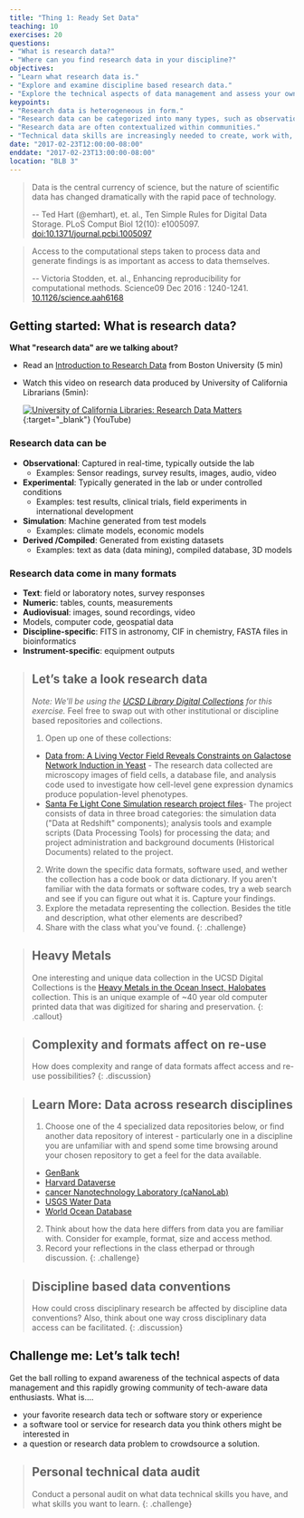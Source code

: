```yaml
---
title: "Thing 1: Ready Set Data"
teaching: 10
exercises: 20
questions:
- "What is research data?"
- "Where can you find research data in your discipline?"
objectives:
- "Learn what research data is."
- "Explore and examine discipline based research data."
- "Explore the technical aspects of data management and assess your own skills."
keypoints:
- "Research data is heterogeneous in form."
- "Research data can be categorized into many types, such as observational, experimental, simulation, derived or compiled, and reference."
- "Research data are often contextualized within communities."
- "Technical data skills are increasingly needed to create, work with, understand and make sense of research data."
date: "2017-02-23T12:00:00-08:00"
enddate: "2017-02-23T13:00:00-08:00"
location: "BLB 3"
---
```

> Data is the central currency of science, but the nature of scientific data has changed dramatically with the rapid pace of technology.
>
> -- Ted Hart (@emhart), et. al., Ten Simple Rules for Digital Data Storage. PLoS Comput Biol 12(10): e1005097. [doi:10.1371/journal.pcbi.1005097](http://dx.doi.org/10.1371/journal.pcbi.1005097)

>Access to the computational steps taken to process data and generate findings is as important as access to data themselves.
>
> -- Victoria Stodden, et. al., Enhancing reproducibility for computational methods. Science09 Dec 2016 : 1240-1241. [10.1126/science.aah6168](https://doi.org/10.1126/science.aah6168)

## Getting started: What is research data?

**What "research data" are we talking about?**

* Read an [Introduction to Research Data](http://www.bu.edu/datamanagement/background/whatisdata/) from Boston University (5 min)
* Watch this video on research data produced by University of California Librarians (5min):

  [![University of California Libraries: Research Data Matters](https://img.youtube.com/vi/Lr722k7NyGU/0.jpg)](https://www.youtube.com/watch?v=Lr722k7NyGU "University of California Libraries: Research Data Matters"){:target="_blank"} (YouTube)

### Research data can be

* **Observational**: Captured in real-time, typically outside the lab
  * Examples: Sensor readings, survey results, images, audio, video
* **Experimental**: Typically generated in the lab or under controlled conditions
  * Examples: test results, clinical trials, field experiments in international development
* **Simulation**: Machine generated from test models
  * Examples: climate models, economic models
* **Derived /Compiled**: Generated from existing datasets
  * Examples: text as data (data mining), compiled database, 3D models

### Research data come in many formats

* **Text**: field or laboratory notes, survey responses
* **Numeric**: tables, counts, measurements
* **Audiovisual**: images, sound recordings, video
* Models, computer code, geospatial data
* **Discipline-specific**: FITS in astronomy, CIF in chemistry, FASTA files in bioinformatics
* **Instrument-specific**: equipment outputs

>## Let’s take a look research data
>*Note: We'll be using the [UCSD Library Digital Collections](http://library.ucsd.edu/dc) for this exercise.* Feel free to swap out with other institutional or discipline based repositories and collections.
>
> 1. Open up one of these collections:
>  * [Data from: A Living Vector Field Reveals Constraints on Galactose Network Induction in Yeast](http://library.ucsd.edu/dc/collection/bb5668210c) - The research data collected are microscopy images of field cells, a database file, and analysis code used to investigate how cell-level gene expression dynamics produce population-level phenotypes.
>  * [Santa Fe Light Cone Simulation research project files](http://library.ucsd.edu/dc/collection/bb1673671n)- The project consists of data in three broad categories: the simulation data ("Data at Redshift" components); analysis tools and example scripts (Data Processing Tools) for processing the data; and project administration and background documents (Historical Documents) related to the project.
>2. Write down the specific data formats, software used, and wether the collection has a code book or data dictionary. If you aren't familiar with the data formats or software codes, try a web search and see if you can figure out what it is. Capture your findings.
>4. Explore the metadata representing the collection. Besides the title and description, what other elements are described?
> 5. Share with the class what you've found.
{: .challenge}

>## Heavy Metals
>One interesting and unique data collection in the UCSD Digital Collections is the [Heavy Metals in the Ocean Insect, Halobates](http://library.ucsd.edu/dc/collection/bb8056206n) collection.  This is an unique example of ~40 year old computer printed data that was digitized for sharing and preservation.
{: .callout}

>## Complexity and formats affect on re-use
>How does complexity and range of data formats affect access and re-use possibilities?
{: .discussion}

>## Learn More: Data across research disciplines
>1. Choose one of the 4 specialized data repositories below, or find another data repository of interest - particularly one in a discipline you are unfamiliar with and spend some time browsing around your chosen repository to get a feel for the data available.
>  * [GenBank](https://www.ncbi.nlm.nih.gov/genbank/)
>  * [Harvard Dataverse](https://dataverse.harvard.edu/)
>  * [cancer Nanotechnology Laboratory (caNanoLab)](https://cananolab.nci.nih.gov/caNanoLab/#/)
>  * [USGS Water Data](https://waterdata.usgs.gov/nwis)
>  * [World Ocean Database](https://www.nodc.noaa.gov/OC5/WOD/pr_wod.html)
>
>2. Think about how the data here differs from data you are familiar with.  Consider for example, format, size and access method.
>3. Record your reflections in the class etherpad or through discussion.
{: .challenge}

>## Discipline based data conventions
>How could cross disciplinary research be affected by discipline data conventions? Also,  think about one way cross disciplinary data access can be facilitated.
{: .discussion}

## Challenge me: Let’s talk tech!

Get the ball rolling to expand awareness of the technical aspects of data management and this rapidly growing community of tech-aware data enthusiasts.
What is....

* your favorite research data tech or software story or experience
* a software tool or service for research data you think others might be interested in
* a question or research data problem to crowdsource a solution.

>## Personal technical data audit
> Conduct a personal audit on what data technical skills you have, and what skills you want to learn.
{: .challenge}
